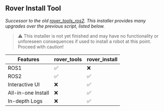 ## Rover Install Tool	

*Successor to the old [rover_tools_ros2](https://github.com/RoverRobotics/rover_tools_ros2). This installer provides many upgrades over the previous script, listed below.*

> :warning: This installer is not yet finished and may have no functionality or unforeseen consequences if used to install a robot at this point. Proceed with caution!

| Features           | rover_tools | rover_install |
|--------------------|-------------|---------------|
| ROS1               | ✅           | ❌             |
| ROS2               | ✅           | ✅             |
| Interactive UI     | ❌           | ✅             |
| All-in-one Install | ❌           | ✅             |
| In-depth Logs      | ❌           | ✅             |


